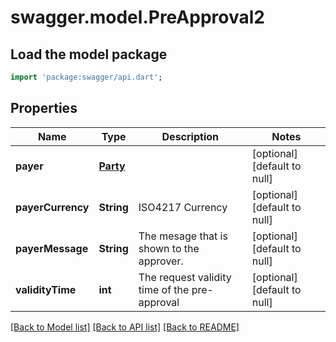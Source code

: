 # swagger.model.PreApproval2

## Load the model package
```dart
import 'package:swagger/api.dart';
```

## Properties
Name | Type | Description | Notes
------------ | ------------- | ------------- | -------------
**payer** | [**Party**](Party.md) |  | [optional] [default to null]
**payerCurrency** | **String** | ISO4217 Currency | [optional] [default to null]
**payerMessage** | **String** | The mesage that is shown to the approver. | [optional] [default to null]
**validityTime** | **int** | The request validity time of the pre-approval | [optional] [default to null]

[[Back to Model list]](../README.md#documentation-for-models) [[Back to API list]](../README.md#documentation-for-api-endpoints) [[Back to README]](../README.md)

